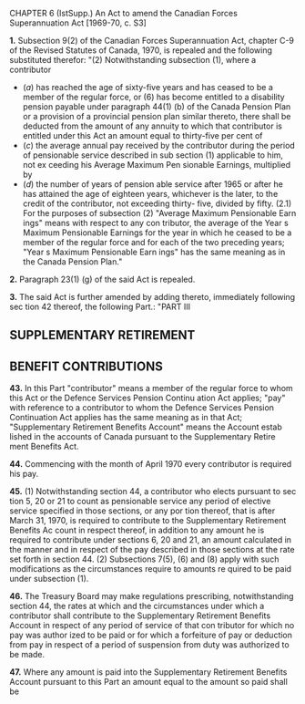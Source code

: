 CHAPTER 6 (IstSupp.)
An Act to amend the Canadian Forces
Superannuation Act
[1969-70, c. S3]

**1.** Subsection 9(2) of the Canadian
Forces Superannuation Act, chapter C-9 of
the Revised Statutes of Canada, 1970, is
repealed and the following substituted
therefor:
"(2) Notwithstanding subsection (1),
where a contributor
  * (_a_) has reached the age of sixty-five
years and has ceased to be a member
of the regular force, or
(6) has become entitled to a disability
pension payable under paragraph
44(1) (b) of the Canada Pension Plan
or a provision of a provincial pension
plan similar thereto,
there shall be deducted from the amount
of any annuity to which that contributor
is entitled under this Act an amount
equal to thirty-five per cent of
  * (_c_) the average annual pay received
by the contributor during the period of
pensionable service described in sub
section (1) applicable to him, not ex
ceeding his Average Maximum Pen
sionable Earnings,
multiplied by
  * (_d_) the number of years of pension
able service after 1965 or after he has
attained the age of eighteen years,
whichever is the later, to the credit of
the contributor, not exceeding thirty-
five, divided by fifty.
(2.1) For the purposes of subsection
(2)
"Average Maximum Pensionable Earn
ings" means with respect to any con
tributor, the average of the Year s
Maximum Pensionable Earnings for
the year in which he ceased to be a
member of the regular force and for
each of the two preceding years;
"Year s Maximum Pensionable Earn
ings" has the same meaning as in the
Canada Pension Plan."

**2.** Paragraph 23(1) (g) of the said Act
is repealed.

**3.** The said Act is further amended by
adding thereto, immediately following sec
tion 42 thereof, the following Part.:
"PART III

## SUPPLEMENTARY RETIREMENT

## BENEFIT CONTRIBUTIONS

**43.** In this Part
"contributor" means a member of the
regular force to whom this Act or
the Defence Services Pension Continu
ation Act applies;
"pay" with reference to a contributor to
whom the Defence Services Pension
Continuation Act applies has the same
meaning as in that Act;
"Supplementary Retirement Benefits
Account" means the Account estab
lished in the accounts of Canada
pursuant to the Supplementary Retire
ment Benefits Act.

**44.** Commencing with the month of
April 1970 every contributor is required
his pay.

**45.** (1) Notwithstanding section 44, a
contributor who elects pursuant to sec
tion 5, 20 or 21 to count as pensionable
service any period of elective service
specified in those sections, or any por
tion thereof, that is after March 31,
1970, is required to contribute to the
Supplementary Retirement Benefits Ac
count in respect thereof, in addition to
any amount he is required to contribute
under sections 6, 20 and 21, an amount
calculated in the manner and in respect
of the pay described in those sections at
the rate set forth in section 44.
(2) Subsections 7(5), (6) and (8)
apply with such modifications as the
circumstances require to amounts re
quired to be paid under subsection (1).

**46.** The Treasury Board may make
regulations prescribing, notwithstanding
section 44, the rates at which and the
circumstances under which a contributor
shall contribute to the Supplementary
Retirement Benefits Account in respect
of any period of service of that con
tributor for which no pay was author
ized to be paid or for which a forfeiture
of pay or deduction from pay in respect
of a period of suspension from duty was
authorized to be made.

**47.** Where any amount is paid into
the Supplementary Retirement Benefits
Account pursuant to this Part an amount
equal to the amount so paid shall be
